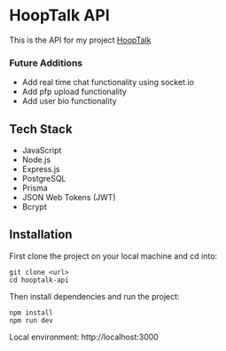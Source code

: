 # HoopTalk API

This is the API for my project [HoopTalk](https://github.com/JohnMikko27/codepath-sp2024-capstone-project)

### Future Additions
- Add real time chat functionality using socket.io
- Add pfp upload functionality
- Add user bio functionality

## Tech Stack
- JavaScript
- Node.js
- Express.js
- PostgreSQL
- Prisma
- JSON Web Tokens (JWT)
- Bcrypt

## Installation

First clone the project on your local machine and cd into:

```
git clone <url>
cd hooptalk-api
```

Then install dependencies and run the project:

```
npm install
npm run dev
```

Local environment: http://localhost:3000



